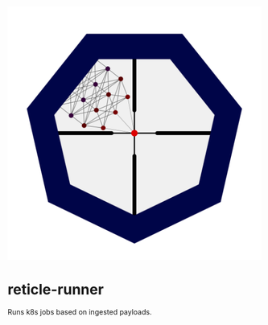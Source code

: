 ![Large Reticle Logo](https://raw.githubusercontent.com/simoncrowe/reticle-runner/main/img/reticle-square.svg)
# reticle-runner

Runs k8s jobs based on ingested payloads. 
